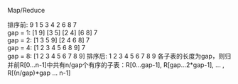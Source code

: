 Map/Reduce

排序前:    9   1   5   3   4   2   6   8   7  
gap = 1:  [1   9] [3   5] [2   4] [6   8]  7  
gap = 2:  [1   3   5   9] [2   4   6   8]  7  
gap = 4:  [1   2   3   4   5   6   8   9]  7  
gap = 8:  [1   2   3   4   5   6   7   8   9] 
排序后:    1   2   3   4   5   6   7   8   9
各子表的长度为gap，则归并前R[0...n-1]中共有n/gap个有序的子表：R[0...gap-1], R[gap...2*gap-1], ... , R[(n/gap)*gap ... n-1]

